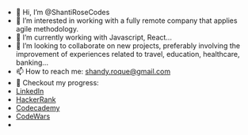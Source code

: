 - 👋 Hi, I’m @ShantiRoseCodes
- 👀 I’m interested in working with a fully remote company that applies agile methodology.
- 🌱 I’m currently working with Javascript, React...
- 💞️ I’m looking to collaborate on new projects, preferably involving the improvement of experiences related to travel, education, healthcare, banking...
- 📫 How to reach me: shandy.roque@gmail.com
- :stars: Checkout my progress:  
- [LinkedIn](https://www.linkedin.com/in/shandyroque/)
- [HackerRank](https://www.hackerrank.com/shandy_roque)
- [Codecademy](https://www.codecademy.com/profiles/ShantiRoseCodes) 
- [CodeWars](https://www.codewars.com/users/ShantiRoseCodes)
- 


<!---
ShantiRoseCodes/ShantiRoseCodes is a ✨ special ✨ repository because its `README.md` (this file) appears on your GitHub profile.
You can click the Preview link to take a look at your changes.
--->

